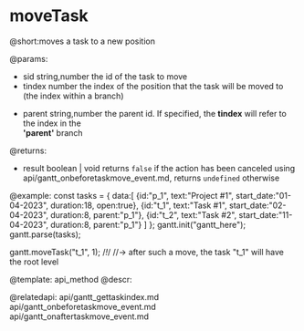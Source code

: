 moveTask
=============


@short:moves a task to a new position

@params: 
- sid		string,number			the id of the task to move
- tindex	number					the index of the position that the task will be moved to <br> (the index within a branch)
* parent	string,number			the parent id. If specified, the <b>tindex</b> will  refer to the  index in the <br> <b>'parent'</b> branch

@returns:
- result	boolean | void		returns `false` if the action has been canceled using api/gantt_onbeforetaskmove_event.md, returns `undefined` otherwise

@example:
const tasks = {
  data:[
     {id:"p_1", text:"Project #1", start_date:"01-04-2023", duration:18, 
     open:true},
     {id:"t_1", text:"Task #1", start_date:"02-04-2023", duration:8,
     parent:"p_1"},
     {id:"t_2", text:"Task #2", start_date:"11-04-2023", duration:8,
     parent:"p_1"}
   ]
};
gantt.init("gantt_here");
gantt.parse(tasks);
 
gantt.moveTask("t_1", 1); /*!*/
//-> after such a move, the task "t_1" will have the root level

@template:	api_method
@descr:

@relatedapi:
	api/gantt_gettaskindex.md
	api/gantt_onbeforetaskmove_event.md
	api/gantt_onaftertaskmove_event.md